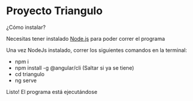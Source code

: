 # Proyecto Triangulo

¿Cómo instalar?

Necesitas tener instalado [Node.js](https://nodejs.org/) para poder correr el programa

Una vez NodeJs instalado, correr los siguientes comandos en la terminal:
  - npm i
  - npm install -g @angular/cli (Saltar si ya se tiene)
  - cd triangulo
  - ng serve
  
Listo! El programa está ejecutándose 
